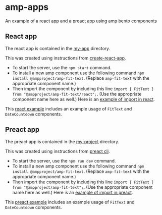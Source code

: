 # amp-apps
An example of a react app and a preact app using amp bento components

## React app
The react app is contained in the [my-app](https://github.com/krdwan/amp-apps/tree/main/my-app) directory.

This was created using instructions from [create-react-app](https://reactjs.org/docs/create-a-new-react-app.html).
- To start the server, use the `npm start` command.
- To install a new amp component use the following command `npm install @ampproject/amp-fit-text`.  (Replace `amp-fit-text` with the appropriate component name.)
- Then import the component by including this line `import { FitText } from "@ampproject/amp-fit-text/react";`.  (Use the appropriate component name here as well.)  Here is an [example of import in react](https://github.com/krdwan/amp-apps/blob/main/my-app/src/App.js#L3).

This [react example](https://github.com/krdwan/amp-apps/blob/main/my-app/src/App.js) includes an example usage of `FitText` and `DateCountdown` components.


## Preact app
The preact app is contained in the [my-project](https://github.com/krdwan/amp-apps/tree/main/my-project) directory.

This was created using instructions from [preact cli](https://preactjs.com/guide/v10/getting-started/#best-practices-powered-by-preact-cli).
- To start the server, use the `npm run dev` command.
- To install a new amp component use the following command `npm install @ampproject/amp-fit-text`.  (Replace `amp-fit-text` with the appropriate component name.)
- Then import the component by including this line `import { FitText } from "@ampproject/amp-fit-text";`.  (Use the appropriate component name here as well.)  Here is an [example of import in preact](https://github.com/krdwan/amp-apps/blob/main/my-project/src/routes/home/index.js#L3).

This [preact example](https://github.com/krdwan/amp-apps/blob/main/my-project/src/routes/home/index.js) includes an example usage of `FitText` and `DateCountdown` components.
